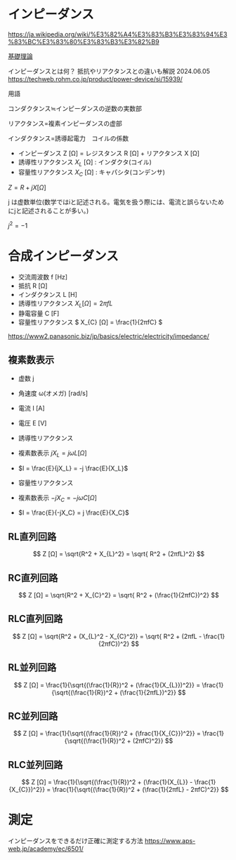 # インピーダンス

https://ja.wikipedia.org/wiki/%E3%82%A4%E3%83%B3%E3%83%94%E3%83%BC%E3%83%80%E3%83%B3%E3%82%B9


[基礎理論](./BasicTheory.md)

インピーダンスとは何？ 抵抗やリアクタンスとの違いも解説
2024.06.05
https://techweb.rohm.co.jp/product/power-device/si/15939/

用語

コンダクタンス≒インピーダンスの逆数の実数部

リアクタンス=複素インピーダンスの虚部

インダクタンス=誘導起電力　コイルの係数

- インピーダンス Z [Ω] = レジスタンス R [Ω] + リアクタンス X [Ω]
- 誘導性リアクタンス $X_L$ [Ω] : インダクタ(コイル)
- 容量性リアクタンス $X_C$ [Ω] : キャパシタ(コンデンサ)


$` Z = R + jX [Ω] `$

j は虚数単位(数学ではiと記述される。電気を扱う際には、電流と誤らないためにjと記述されることが多い。)

$` j^2 = -1 `$

# 合成インピーダンス
- 交流周波数 f [Hz]
- 抵抗 R [Ω]
- インダクタンス L [H]
- 誘導性リアクタンス $` X_{L} [Ω] = 2πfL `$
- 静電容量 C [F]
- 容量性リアクタンス $` X_{C} [Ω] = \frac{1}{2πfC} `$

https://www2.panasonic.biz/jp/basics/electric/electricity/impedance/

## 複素数表示
- 虚数 j
- 角速度 ω(オメガ) [rad/s]
- 電流 I [A]
- 電圧 E [V]

- 誘導性リアクタンス
- 複素数表示 $jX_{L} = jωL[Ω]$
- $I = \frac{E}{jX_L} = -j \frac{E}{X_L}$
- 容量性リアクタンス
- 複素数表示 $-jX_{C} = -jωC [Ω]$
- $I = \frac{E}{-jX_C} = j \frac{E}{X_C}$
  
## RL直列回路
$$
Z [Ω] = \sqrt{R^2 + X_{L}^2} = \sqrt{ R^2 + (2πfL)^2}
$$

## RC直列回路
$$
Z [Ω] = \sqrt{R^2 + X_{C}^2} = \sqrt{ R^2 + (\frac{1}{2πfC})^2}
$$

## RLC直列回路
$$
Z [Ω] = \sqrt{R^2 + (X_{L}^2 - X_{C}^2)} = \sqrt{ R^2 + (2πfL - \frac{1}{2πfC})^2}
$$

## RL並列回路
$$
Z [Ω] = \frac{1}{\sqrt{(\frac{1}{R})^2 + (\frac{1}{X_{L}})^2}} = \frac{1}{\sqrt{(\frac{1}{R})^2 + (\frac{1}{2πfL})^2}}
$$

## RC並列回路
$$
Z [Ω] = \frac{1}{\sqrt{(\frac{1}{R})^2 + (\frac{1}{X_{C}})^2}} = \frac{1}{\sqrt{(\frac{1}{R})^2 + (2πfC)^2}}
$$

## RLC並列回路
$$
Z [Ω] = \frac{1}{\sqrt{(\frac{1}{R})^2 + (\frac{1}{X_{L}} - \frac{1}{X_{C}})^2}} = \frac{1}{\sqrt{(\frac{1}{R})^2 + (\frac{1}{2πfL} - 2πfC)^2}}
$$


# 測定
インピーダンスをできるだけ正確に測定する方法
https://www.aps-web.jp/academy/ec/6501/

